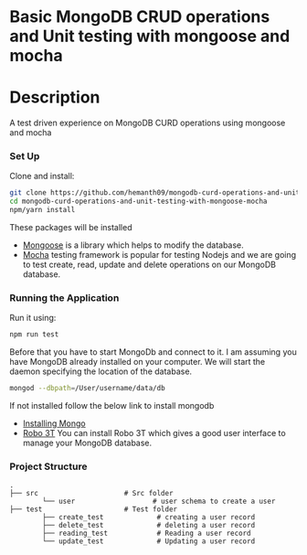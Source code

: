 # Basic MongoDB CRUD operations and Unit testing with mongoose and mocha

# Description

A test driven experience on MongoDB CURD operations using mongoose and mocha

### Set Up

Clone and install:

```bash
git clone https://github.com/hemanth09/mongodb-curd-operations-and-unit-testing-with-mongoose-mocha.git
cd mongodb-curd-operations-and-unit-testing-with-mongoose-mocha
npm/yarn install
```

These packages will be installed

- [Mongoose](https://mongoosejs.com/) is a library which helps to modify the database.
- [Mocha](https://mochajs.org/) testing framework is popular for testing Nodejs and we are going to test create, read, update and delete operations on our MongoDB database.

### Running the Application

Run it using:

```bash
npm run test
```

Before that you have to start MongoDb and connect to it.
I am assuming you have MongoDB already installed on your computer. We will start the daemon specifying the location of the database.

```bash
mongod --dbpath=/User/username/data/db
```

If not installed follow the below link to install mongodb

- [Installing Mongo](https://treehouse.github.io/installation-guides/mac/mongo-mac.html)
- [Robo 3T](https://robomongo.org/download) You can install Robo 3T which gives a good user interface to manage your MongoDB database.

### Project Structure

    .
    ├── src                     # Src folder
            └── user                   # user schema to create a user
    ├── test                    # Test folder
            ├── create_test             # creating a user record
            ├── delete_test             # deleting a user record
            ├── reading_test            # Reading a user record
            └── update_test             # Updating a user record
